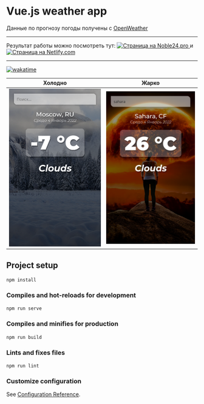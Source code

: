 # Vue.js weather app

Данные по прогнозу погоды получены с [OpenWeather](https://openweathermap.org/current)

* * *
Результат работы можно посмотреть тут: <a href="https://vue-weather.noble24.pro/" target="_blank"> <img src="https://img.shields.io/badge/Site-Noble24.pro-orange?style=for-the-badge" alt="Страница на Noble24.pro"> </a> и <a href="https://vue-weather-noble24.netlify.app/" target="_blank"> <img src="https://img.shields.io/badge/Site-Nitlify.com-blue?style=for-the-badge" alt="Страница на Netlify.com"> </a>
* * *

[![wakatime](https://wakatime.com/badge/user/387a55ad-b952-4b4b-a858-04fb88e1e94c/project/226cdd24-0ec8-4887-90ae-3deba23c7a3c.svg?style=for-the-badge)](https://wakatime.com/badge/user/387a55ad-b952-4b4b-a858-04fb88e1e94c/project/226cdd24-0ec8-4887-90ae-3deba23c7a3c)

| Холодно | Жарко |
| ------- |:-----:|
|![Скриншот страницы](./cold.png)|![Скриншот страницы](./warm.png)|


## Project setup
```
npm install
```

### Compiles and hot-reloads for development
```
npm run serve
```

### Compiles and minifies for production
```
npm run build
```

### Lints and fixes files
```
npm run lint
```

### Customize configuration
See [Configuration Reference](https://cli.vuejs.org/config/).
